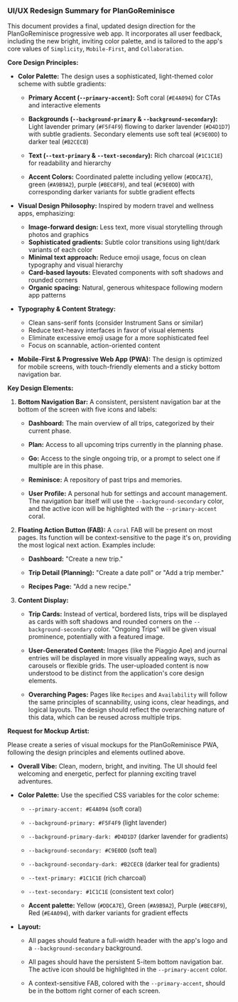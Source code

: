 ### UI/UX Redesign Summary for PlanGoReminisce

This document provides a final, updated design direction for the PlanGoReminisce progressive web app. It incorporates all user feedback, including the new bright, inviting color palette, and is tailored to the app's core values of `Simplicity`, `Mobile-First`, and `Collaboration`.

**Core Design Principles:**

- **Color Palette:** The design uses a sophisticated, light-themed color scheme with subtle gradients:
    
    - **Primary Accent (`--primary-accent`):** Soft coral (`#E4A094`) for CTAs and interactive elements
        
    - **Backgrounds (`--background-primary` & `--background-secondary`):** Light lavender primary (`#F5F4F9`) flowing to darker lavender (`#D4D1D7`) with subtle gradients. Secondary elements use soft teal (`#C9E0DD`) to darker teal (`#B2CECB`)
        
    - **Text (`--text-primary` & `--text-secondary`):** Rich charcoal (`#1C1C1E`) for readability and hierarchy
    
    - **Accent Colors:** Coordinated palette including yellow (`#DDCA7E`), green (`#A9B9A2`), purple (`#BEC8F9`), and teal (`#C9E0DD`) with corresponding darker variants for subtle gradient effects
        
- **Visual Design Philosophy:** Inspired by modern travel and wellness apps, emphasizing:
    - **Image-forward design:** Less text, more visual storytelling through photos and graphics
    - **Sophisticated gradients:** Subtle color transitions using light/dark variants of each color
    - **Minimal text approach:** Reduce emoji usage, focus on clean typography and visual hierarchy
    - **Card-based layouts:** Elevated components with soft shadows and rounded corners
    - **Organic spacing:** Natural, generous whitespace following modern app patterns
    
- **Typography & Content Strategy:** 
    - Clean sans-serif fonts (consider Instrument Sans or similar)
    - Reduce text-heavy interfaces in favor of visual elements
    - Eliminate excessive emoji usage for a more sophisticated feel
    - Focus on scannable, action-oriented content
    
- **Mobile-First & Progressive Web App (PWA):** The design is optimized for mobile screens, with touch-friendly elements and a sticky bottom navigation bar.
    

**Key Design Elements:**

1. **Bottom Navigation Bar:** A consistent, persistent navigation bar at the bottom of the screen with five icons and labels:
    
    - **Dashboard:** The main overview of all trips, categorized by their current phase.
        
    - **Plan:** Access to all upcoming trips currently in the planning phase.
        
    - **Go:** Access to the single ongoing trip, or a prompt to select one if multiple are in this phase.
        
    - **Reminisce:** A repository of past trips and memories.
        
    - **User Profile:** A personal hub for settings and account management. The navigation bar itself will use the `--background-secondary` color, and the active icon will be highlighted with the `--primary-accent` coral.
        
2. **Floating Action Button (FAB):** A `coral` FAB will be present on most pages. Its function will be context-sensitive to the page it's on, providing the most logical next action. Examples include:
    
    - **Dashboard:** "Create a new trip."
        
    - **Trip Detail (Planning):** "Create a date poll" or "Add a trip member."
        
    - **Recipes Page:** "Add a new recipe."
        
3. **Content Display:**
    
    - **Trip Cards:** Instead of vertical, bordered lists, trips will be displayed as cards with soft shadows and rounded corners on the `--background-secondary` color. "Ongoing Trips" will be given visual prominence, potentially with a featured image.
        
    - **User-Generated Content:** Images (like the Piaggio Ape) and journal entries will be displayed in more visually appealing ways, such as carousels or flexible grids. The user-uploaded content is now understood to be distinct from the application's core design elements.
        
    - **Overarching Pages:** Pages like `Recipes` and `Availability` will follow the same principles of scannability, using icons, clear headings, and logical layouts. The design should reflect the overarching nature of this data, which can be reused across multiple trips.
        

**Request for Mockup Artist:**

Please create a series of visual mockups for the PlanGoReminisce PWA, following the design principles and elements outlined above.

- **Overall Vibe:** Clean, modern, bright, and inviting. The UI should feel welcoming and energetic, perfect for planning exciting travel adventures.
    
- **Color Palette:** Use the specified CSS variables for the color scheme:
    
    - `--primary-accent: #E4A094` (soft coral)
        
    - `--background-primary: #F5F4F9` (light lavender)
    - `--background-primary-dark: #D4D1D7` (darker lavender for gradients)
        
    - `--background-secondary: #C9E0DD` (soft teal)
    - `--background-secondary-dark: #B2CECB` (darker teal for gradients)
        
    - `--text-primary: #1C1C1E` (rich charcoal)
    - `--text-secondary: #1C1C1E` (consistent text color)
    
    - **Accent palette:** Yellow (`#DDCA7E`), Green (`#A9B9A2`), Purple (`#BEC8F9`), Red (`#E4A094`), with darker variants for gradient effects
        
- **Layout:**
    
    - All pages should feature a full-width header with the app's logo and a `--background-secondary` background.
        
    - All pages should have the persistent 5-item bottom navigation bar. The active icon should be highlighted in the `--primary-accent` color.
        
    - A context-sensitive FAB, colored with the `--primary-accent`, should be in the bottom right corner of each screen.